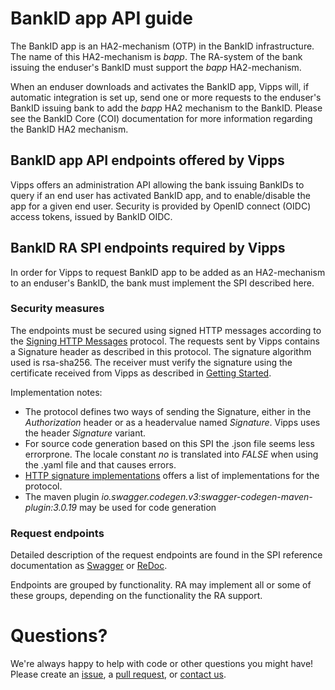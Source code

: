# BankID app API guide

The BankID app is an HA2-mechanism (OTP) in the BankID infrastructure. The name of this HA2-mechanism is _bapp_.
The RA-system of the bank issuing the enduser's BankID must support the _bapp_ HA2-mechanism. 

When an enduser downloads and activates the BankID app, Vipps will, if automatic integration is set up, send 
one or more requests to the enduser's BankID issuing bank to add the _bapp_ HA2 mechanism to the BankID. Please see the 
BankID Core (COI) documentation for more information regarding the BankID HA2 mechanism.

## BankID app API endpoints offered by Vipps
Vipps offers an administration API allowing the bank issuing BankIDs to query if an end user has activated BankID app, and to enable/disable the app for a given end user.
Security is provided by OpenID connect (OIDC) access tokens, issued by BankID OIDC.

[comment]: # (TODO: should be described)

## BankID RA SPI endpoints required by Vipps
In order for Vipps to request BankID app to be added as an HA2-mechanism to an enduser's BankID, the bank must implement the SPI 
described here. 

### Security measures
The endpoints must be secured using signed HTTP messages according to the 
[Signing HTTP Messages](https://tools.ietf.org/html/draft-cavage-http-signatures-12) protocol. The requests sent by Vipps contains 
a Signature header as described in this protocol. The signature algorithm used is rsa-sha256. 
The receiver must verify the signature using the certificate received 
from Vipps as described in [Getting Started](https://github.com/vippsas/bankid-app-api/blob/master/bankid-app-getting-started.md). 

Implementation notes:
* The protocol defines two ways of sending the Signature, either in the _Authorization_ header or as a headervalue named _Signature_. 
Vipps uses the header _Signature_ variant.
* For source code generation based on this SPI the .json file seems less errorprone. The locale constant _no_ is 
translated into _FALSE_ when using the .yaml file and that causes errors. 
* [HTTP signature implementations](https://github.com/w3c-ccg/http-signatures/issues/1) offers a list of implementations for the protocol.
* The maven plugin _io.swagger.codegen.v3:swagger-codegen-maven-plugin:3.0.19_ may be used for code generation

### Request endpoints

Detailed description of the request endpoints are found in the SPI reference documentation as [Swagger](https://vippsas.github.io/bankid-app-api/) or [ReDoc](https://vippsas.github.io/bankid-app-api/redoc.html).

Endpoints are grouped by functionality. RA may implement all or some of these groups, depending on the functionality the RA support. 

# Questions?

We're always happy to help with code or other questions you might have!
Please create an [issue](https://github.com/vippsas/bankid-app-api/issues),
a [pull request](https://github.com/vippsas/bankid-app-api/pulls),
or [contact us](https://github.com/vippsas/vipps-developers/blob/master/contact.md).
